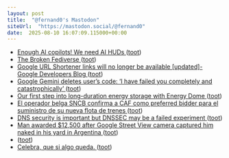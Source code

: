 ```yaml
---
layout: post
title:  "@fernand0's Mastodon"
siteUrl:  "https://mastodon.social/@fernand0"
date:  2025-08-10 16:07:09.115000+00:00
---
```

*  [Enough AI copilots! We need AI HUDs ](https://www.geoffreylitt.com/2025/07/27/enough-ai-copilots-we-need-ai-hud) ([toot](https://mastodon.social/@fernand0/115005327219888981))
*  [The Broken Fediverse ](https://battlepenguin.com/tech/the-broken-fediverse) ([toot](https://mastodon.social/@fernand0/115005223931185199))
*  [Google URL Shortener links will no longer be available [updated]- Google Developers Blog ](https://developers.googleblog.com/en/google-url-shortener-links-will-no-longer-be-available) ([toot](https://mastodon.social/@fernand0/115005022547914415))
*  [Google Gemini deletes user’s code: ‘I have failed you completely and catastrophically’ ](https://mashable.com/article/google-gemini-deletes-users-cod) ([toot](https://mastodon.social/@fernand0/115004278649366898))
*  [Our first step into long-duration energy storage with Energy Dome ](https://blog.google/outreach-initiatives/sustainability/long-term-energy-storage) ([toot](https://mastodon.social/@fernand0/115004074260156194))
*  [El operador belga SNCB confirma a CAF como preferred bidder para el suministro de su nueva flota de trenes ](https://www.cafmobility.com/sala-prensa/operador-belga-sncb-confirma-caf-preferred-bidder) ([toot](https://mastodon.social/@fernand0/115003805313960541))
*  [DNS security is important but DNSSEC may be a failed experiment ](https://www.theregister.com/2025/07/25/systems_approach_column_dns_security) ([toot](https://mastodon.social/@fernand0/115003459372492215))
*  [Man awarded $12,500 after Google Street View camera captured him naked in his yard in Argentina ](https://www.cbsnews.com/news/man-naked-google-street-view-camera-awarded-12500-argentina) ([toot](https://mastodon.social/@fernand0/115001810266304592))
*  [ ](https://mastodon.social/users/fernand0/statuses/115000647115198269/activity) ([toot](https://mastodon.social/users/fernand0/statuses/115000647115198269/activity))
*  [Celebra, que si algo queda. ](https://avecesunafoto.wordpress.com/2025/08/09/celebra-que-si-algo-queda) ([toot](https://mastodon.social/@fernand0/114999978807245783))

